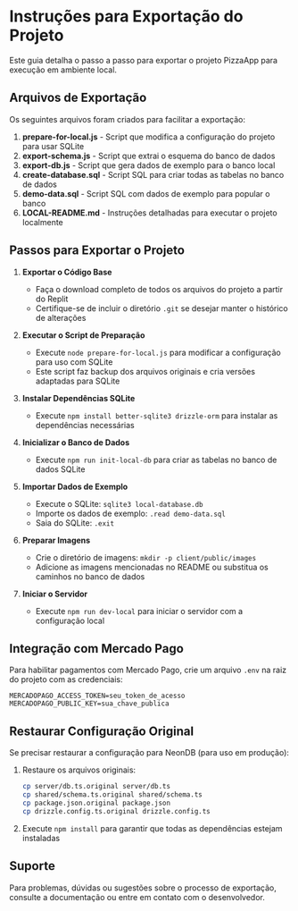 # Instruções para Exportação do Projeto

Este guia detalha o passo a passo para exportar o projeto PizzaApp para execução em ambiente local.

## Arquivos de Exportação

Os seguintes arquivos foram criados para facilitar a exportação:

1. **prepare-for-local.js** - Script que modifica a configuração do projeto para usar SQLite
2. **export-schema.js** - Script que extrai o esquema do banco de dados
3. **export-db.js** - Script que gera dados de exemplo para o banco local
4. **create-database.sql** - Script SQL para criar todas as tabelas no banco de dados
5. **demo-data.sql** - Script SQL com dados de exemplo para popular o banco
6. **LOCAL-README.md** - Instruções detalhadas para executar o projeto localmente

## Passos para Exportar o Projeto

1. **Exportar o Código Base**
   - Faça o download completo de todos os arquivos do projeto a partir do Replit
   - Certifique-se de incluir o diretório `.git` se desejar manter o histórico de alterações

2. **Executar o Script de Preparação**
   - Execute `node prepare-for-local.js` para modificar a configuração para uso com SQLite
   - Este script faz backup dos arquivos originais e cria versões adaptadas para SQLite

3. **Instalar Dependências SQLite**
   - Execute `npm install better-sqlite3 drizzle-orm` para instalar as dependências necessárias

4. **Inicializar o Banco de Dados**
   - Execute `npm run init-local-db` para criar as tabelas no banco de dados SQLite

5. **Importar Dados de Exemplo**
   - Execute o SQLite: `sqlite3 local-database.db`
   - Importe os dados de exemplo: `.read demo-data.sql`
   - Saia do SQLite: `.exit`

6. **Preparar Imagens**
   - Crie o diretório de imagens: `mkdir -p client/public/images`
   - Adicione as imagens mencionadas no README ou substitua os caminhos no banco de dados

7. **Iniciar o Servidor**
   - Execute `npm run dev-local` para iniciar o servidor com a configuração local

## Integração com Mercado Pago

Para habilitar pagamentos com Mercado Pago, crie um arquivo `.env` na raiz do projeto com as credenciais:

```
MERCADOPAGO_ACCESS_TOKEN=seu_token_de_acesso
MERCADOPAGO_PUBLIC_KEY=sua_chave_publica
```

## Restaurar Configuração Original

Se precisar restaurar a configuração para NeonDB (para uso em produção):

1. Restaure os arquivos originais:
   ```bash
   cp server/db.ts.original server/db.ts
   cp shared/schema.ts.original shared/schema.ts
   cp package.json.original package.json
   cp drizzle.config.ts.original drizzle.config.ts
   ```

2. Execute `npm install` para garantir que todas as dependências estejam instaladas

## Suporte

Para problemas, dúvidas ou sugestões sobre o processo de exportação, consulte a documentação ou entre em contato com o desenvolvedor.